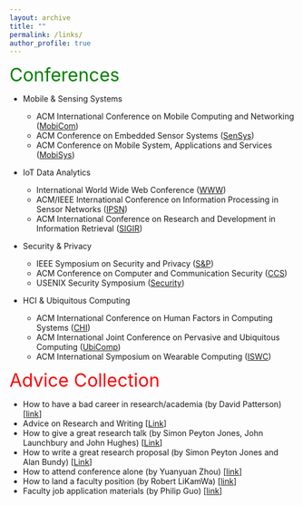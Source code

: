 ```yaml
---
layout: archive
title: ""
permalink: /links/
author_profile: true
---
```


<font size="6" color="green"> Conferences </font>

- Mobile & Sensing Systems
	- ACM International Conference on Mobile Computing and Networking ([MobiCom](http://portal.core.edu.au/conf-ranks/27/))
	- ACM Conference on Embedded Sensor Systems ([SenSys](http://portal.core.edu.au/conf-ranks/15/))
	- ACM Conference on Mobile System, Applications and Services ([MobiSys](http://portal.core.edu.au/conf-ranks/45/))

- IoT Data Analytics
	- International World Wide Web Conference ([WWW](http://portal.core.edu.au/conf-ranks/1548/))
	- ACM/IEEE International Conference on Information Processing in Sensor Networks ([IPSN](http://portal.core.edu.au/conf-ranks/823/))
	- ACM International Conference on Research and Development in Information Retrieval ([SIGIR](http://portal.core.edu.au/conf-ranks/29/))

- Security & Privacy
	- IEEE Symposium on Security and Privacy ([S&P](http://portal.core.edu.au/conf-ranks/750/))
	- ACM Conference on Computer and Communication Security ([CCS](http://portal.core.edu.au/conf-ranks/12/))
	- USENIX Security Symposium ([Security](http://portal.core.edu.au/conf-ranks/1841/))

- HCI & Ubiquitous Computing
	- ACM International Conference on Human Factors in Computing Systems ([CHI](http://portal.core.edu.au/conf-ranks/1053/))
	- ACM International Joint Conference on Pervasive and Ubiquitous Computing ([UbiComp](http://portal.core.edu.au/conf-ranks/1825/))
	- ACM International Symposium on Wearable Computing ([ISWC](http://portal.core.edu.au/conf-ranks/708/))


<font size="6" color="red"> Advice Collection </font>

 - How to have a bad career in research/academia (by David Patterson) [[link](https://www.youtube.com/watch?v=Rn1w4MRHIhc)]
 - Advice on Research and Writing [[Link](http://www.cs.cmu.edu/afs/cs.cmu.edu/user/mleone/web/how-to.html)]
 - How to give a great research talk (by Simon Peyton Jones, John Launchbury and John Hughes) [[Link](https://www.microsoft.com/en-us/research/academic-program/give-great-research-talk/)]
 - How to write a great research proposal (by Simon Peyton Jones and Alan Bundy) [[Link](https://www.microsoft.com/en-us/research/academic-program/how-to-write-a-great-research-proposal/)]
 - How to attend conference alone (by Yuanyuan Zhou) [[link](https://whova.com/blog/7-tips-for-attending-a-conference-alone-and-having-a-good-time-blog/)]
 - How to land a faculty position (by Robert LiKamWa) [[link](http://roblkw.com/papers/landing_a_faculty_position-roblkw.pdf)]
 - Faculty job application materials (by Philip Guo) [[link](http://pgbovine.net/faculty-job-application-materials.htm)]



